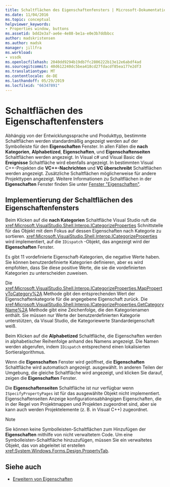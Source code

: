 ```yaml
---
title: Schaltflächen des Eigenschaftenfensters | Microsoft-Dokumentation
ms.date: 11/04/2016
ms.topic: conceptual
helpviewer_keywords:
- Properties window, buttons
ms.assetid: bdd2e3a7-ae6e-4e88-be1a-e0e3b7ddbbcc
author: madskristensen
ms.author: madsk
manager: jillfra
ms.workload:
- vssdk
ms.openlocfilehash: 2040dd9294b19db7fc2806222b13e12e6abdf4ad
ms.sourcegitcommit: 40d612240dc5bea418cd27fdacdf85ea177e2df3
ms.translationtype: MT
ms.contentlocale: de-DE
ms.lasthandoff: 05/29/2019
ms.locfileid: "66347891"
---
```

# <a name="properties-window-buttons"></a>Schaltflächen des Eigenschaftenfensters
Abhängig von der Entwicklungssprache und Produkttyp, bestimmte Schaltflächen werden standardmäßig angezeigt werden auf der Symbolleiste für den **Eigenschaften** Fenster. In allen Fällen die **nach Kategorien**, **Alphabetized**, **Eigenschaften**, und **Eigenschaftenseiten** Schaltflächen werden angezeigt. In Visual c# und Visual Basic die **Ereignisse** Schaltfläche wird ebenfalls angezeigt. In bestimmten Visual C++-Projekten die **VC++-Nachrichten** und **VC überschreibt** Schaltflächen werden angezeigt. Zusätzliche Schaltflächen möglicherweise für andere Projekttypen angezeigt. Weitere Informationen zu Schaltflächen in der **Eigenschaften** Fenster finden Sie unter [Fenster "Eigenschaften"](../../ide/reference/properties-window.md).

## <a name="implementation-of-properties-window-buttons"></a>Implementierung der Schaltflächen des Eigenschaftenfensters
 Beim Klicken auf die **nach Kategorien** Schaltfläche Visual Studio ruft die <xref:Microsoft.VisualStudio.Shell.Interop.ICategorizeProperties> Schnittstelle für das Objekt mit dem Fokus auf dessen Eigenschaften nach Kategorie zu sortieren. <xref:Microsoft.VisualStudio.Shell.Interop.ICategorizeProperties> wird implementiert, auf die `IDispatch` -Objekt, das angezeigt wird der **Eigenschaften** Fenster.

 Es gibt 11 vordefinierte Eigenschaft-Kategorien, die negative Werte haben. Sie können benutzerdefinierte Kategorien definieren, aber es wird empfohlen, dass Sie diese positive Werte, die sie die vordefinierten Kategorien zu unterscheiden zuweisen.

 Die <xref:Microsoft.VisualStudio.Shell.Interop.ICategorizeProperties.MapPropertyToCategory%2A> Methode gibt den entsprechenden Wert der Eigenschaftenkategorie für die angegebene Eigenschaft zurück. Die <xref:Microsoft.VisualStudio.Shell.Interop.ICategorizeProperties.GetCategoryName%2A> Methode gibt eine Zeichenfolge, die den Kategorienamen enthält. Sie müssen nur Werte der benutzerdefinierten Kategorie unterstützen, da Visual Studio, die Kategoriewerte Standardeigenschaft weiß.

 Beim Klicken auf die **Alphabetized** Schaltfläche, die Eigenschaften werden in alphabetischer Reihenfolge anhand des Namens angezeigt. Die Namen werden abgerufen, indem `IDispatch` entsprechend einen lokalisierten Sortieralgorithmus.

 Wenn die **Eigenschaften** Fenster wird geöffnet, die **Eigenschaften** Schaltfläche wird automatisch angezeigt. ausgewählt. In anderen Teilen der Umgebung, die gleiche Schaltfläche wird angezeigt, und klicken Sie darauf, zeigen die **Eigenschaften** Fenster.

 Die **Eigenschaftenseiten** Schaltfläche ist nur verfügbar wenn `ISpecifyPropertyPages` ist für das ausgewählte Objekt nicht implementiert. Eigenschaftenseiten Anzeige konfigurationsabhängigen Eigenschaften, die in der Regel von Projektmappen und Projekten zugeordnet sind, aber sie kann auch werden Projektelemente (z. B. in Visual C++) zugeordnet.

> [!NOTE]
> Sie können keine Symbolleisten-Schaltflächen zum Hinzufügen der **Eigenschaften** mithilfe von nicht verwaltetem Code. Um eine Symbolleisten-Schaltfläche hinzuzufügen, müssen Sie ein verwaltetes Objekt, das von abgeleitet ist erstellen <xref:System.Windows.Forms.Design.PropertyTab>.

## <a name="see-also"></a>Siehe auch
- [Erweitern von Eigenschaften](../../extensibility/internals/extending-properties.md)